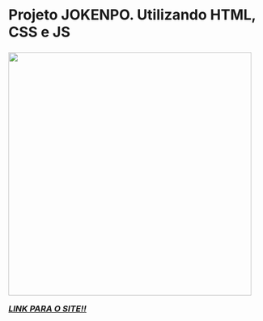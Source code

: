 <h1>Projeto JOKENPO. Utilizando HTML, CSS e JS</h1> <h3> 

<img width="480em" src ="https://i.pinimg.com/736x/68/b8/33/68b833ece8febc36c00bd89968c4d999.jpg">

<i><a href="https://davirrocha.github.io/JOKENPO/" target="_blank">LINK PARA O SITE!!</a></i>
